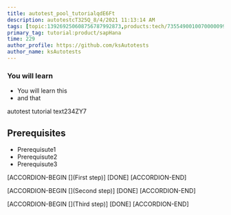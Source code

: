 ```yaml
---
title: autotest_pool_tutorialqdE6Ft
description: autotestcT325Q_8/4/2021 11:13:14 AM
tags: [topic:139269250608756787992873,products:tech/73554900100700000996,tutorial:experience/advanced]
primary_tag: tutorial:product/sapHana
time: 229
author_profile: https://github.com/ksAutotests
author_name: ksAutotests
---
```

### You will learn
- You will learn this
- and that

autotest tutorial text234ZY7

## Prerequisites
- Prerequisute1
- Prerequisute2
- Prerequisute3

[ACCORDION-BEGIN [](First step)]
[DONE]
[ACCORDION-END]

[ACCORDION-BEGIN [](Second step)]
[DONE]
[ACCORDION-END]

[ACCORDION-BEGIN [](Third step)]
[DONE]
[ACCORDION-END]

